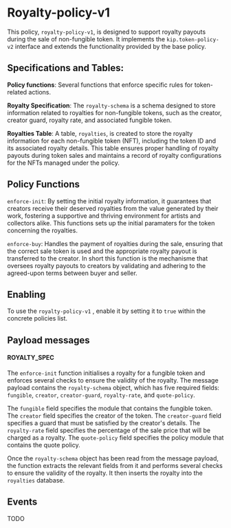 # Royalty-policy-v1

This policy, `royalty-policy-v1`, is designed to support royalty payouts during the sale of non-fungible token. It implements the `kip.token-policy-v2` interface and extends the functionality provided by the base policy.

## Specifications and Tables:

**Policy functions**: Several functions that enforce specific rules for token-related actions.

**Royalty Specification**: The `royalty-schema` is a schema designed to store information related to royalties for non-fungible tokens, such as the creator, creator guard, royalty rate, and associated fungible token.

**Royalties Table**: A table, `royalties`, is created to store the royalty information for each non-fungible token (NFT), including the token ID and its associated royalty details. This table ensures proper handling of royalty payouts during token sales and maintains a record of royalty configurations for the NFTs managed under the policy.

## Policy Functions

`enforce-init`: By setting the initial royalty information, it guarantees that creators receive their deserved royalties from the value generated by their work, fostering a supportive and thriving environment for artists and collectors alike. This functions sets up the initial paramaters for the token concerning the royalties.

`enforce-buy`: Handles the payment of royalties during the sale, ensuring that the correct sale token is used and the appropriate royalty payout is transferred to the creator. In short this function is the mechanisme that oversees royalty payouts to creators by validating and adhering to the agreed-upon terms between buyer and seller.

## Enabling

To use the `royalty-policy-v1` , enable it by setting it to `true` within the concrete policies list.

## Payload messages

#### ROYALTY_SPEC

The `enforce-init` function initialises a royalty for a fungible token and enforces several checks to ensure the validity of the royalty. The message payload contains the `royalty-schema` object, which has five required fields: `fungible`, `creator`, `creator-guard`, `royalty-rate`, and `quote-policy`.

The `fungible` field specifies the module that contains the fungible token. The `creator` field specifies the creator of the token. The `creator-guard` field specifies a guard that must be satisfied by the creator's details. The `royalty-rate` field specifies the percentage of the sale price that will be charged as a royalty. The `quote-policy` field specifies the policy module that contains the quote policy.

Once the `royalty-schema` object has been read from the message payload, the function extracts the relevant fields from it and performs several checks to ensure the validity of the royalty. It then inserts the royalty into the `royalties` database.

## Events

TODO
